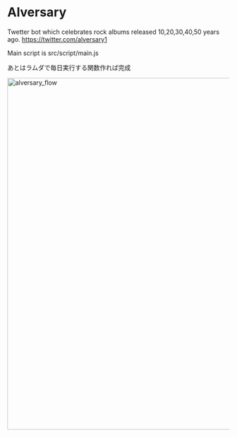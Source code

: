 # Alversary
Twetter bot which celebrates rock albums released 10,20,30,40,50 years ago.
https://twitter.com/alversary1

Main script is src/script/main.js

あとはラムダで毎日実行する関数作れば完成

<img width="797" alt="alversary_flow" src="https://user-images.githubusercontent.com/56471151/99900622-07d56500-2cf4-11eb-9f43-a2e1afb3792a.png">
